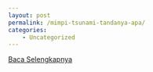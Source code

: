 ```yaml
---
layout: post
permalink: /mimpi-tsunami-tandanya-apa/
categories:
    - Uncategorized
---
```


[Baca Selengkapnya](/04)